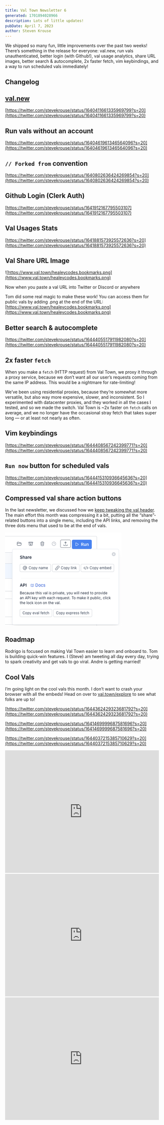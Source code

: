 ```yaml
---
title: Val Town Newsletter 6
generated: 1701894028966
description: Lots of little updates!
pubDate: April 7, 2023
author: Steven Krouse
---
```


We shipped so many fun, little improvements over the past two weeks! There’s something in the release for everyone: val.new, run vals unauthenticated, better login (with Github!), val usage analytics, share URL images, better search & autocomplete, 2x faster fetch, vim keybindings, and a way to run scheduled vals immediately!

## Changelog

## [val.new](https://val.new)

[https://twitter.com/stevekrouse/status/1640411661335969799?s=20](https://twitter.com/stevekrouse/status/1640411661335969799?s=20)

## Run vals without an account

[https://twitter.com/stevekrouse/status/1640461961346564096?s=20](https://twitter.com/stevekrouse/status/1640461961346564096?s=20)

## `// Forked from` convention

[https://twitter.com/stevekrouse/status/1640802636424269854?s=20](https://twitter.com/stevekrouse/status/1640802636424269854?s=20)

## Github Login (Clerk Auth)

[https://twitter.com/stevekrouse/status/1641912167795503107](https://twitter.com/stevekrouse/status/1641912167795503107)

## Val Usages Stats

[https://twitter.com/stevekrouse/status/1641881573925572636?s=20](https://twitter.com/stevekrouse/status/1641881573925572636?s=20)

## Val Share URL Image

![https://www.val.town/healeycodes.bookmarks.png](https://www.val.town/healeycodes.bookmarks.png)

Now when you paste a val URL into Twitter or Discord or anywhere

Tom did some real magic to make these work! You can access them for public vals by adding .png at the end of the URL: [https://www.val.town/healeycodes.bookmarks.png](https://www.val.town/healeycodes.bookmarks.png)

## Better search & autocomplete

[https://twitter.com/stevekrouse/status/1644405517911982080?s=20](https://twitter.com/stevekrouse/status/1644405517911982080?s=20)

## 2x faster `fetch`

When you make a `fetch` (HTTP request) from Val Town, we proxy it through a proxy service, because we don’t want all our user’s requests coming from the same IP address. This would be a nightmare for rate-limiting!

We’ve been using residential proxies, because they’re somewhat more versatile, but also way more expensive, slower, and inconsistent. So I experimented with datacenter proxies, and they worked in all the cases I tested, and so we made the switch. Val Town is ~2x faster on `fetch` calls on average, and we no longer have the occasional stray fetch that takes super long — or at least not nearly as often.

## Vim keybindings

[https://twitter.com/stevekrouse/status/1644408567242399771?s=20](https://twitter.com/stevekrouse/status/1644408567242399771?s=20)

## `Run now` button for scheduled vals

[https://twitter.com/stevekrouse/status/1644415310936645636?s=20](https://twitter.com/stevekrouse/status/1644415310936645636?s=20)

## Compressed val share action buttons

In the last newsletter, we discussed how we [keep tweaking the val header](https://blog.val.town/blog/val-town-newsletter-5#29cca168a9f343c59fc948f9d4f37887). The main effort this month was compressing it a bit, putting all the “share”-related buttons into a single menu, including the API links, and removing the three dots menu that used to be at the end of vals.

![CleanShot 2023-04-07 at 14.57.24.png](./val-town-newsletter-6/cleanshot_2023-04-07_at_145724.png)

## Roadmap

Rodrigo is focused on making Val Town easier to learn and onboard to. Tom is building quick-win features. I (Steve) am tweeting all day every day, trying to spark creativity and get vals to go viral. Andre is getting married!

## Cool Vals

I’m going light on the cool vals this month. I don’t want to crash your browser with all the embeds! Head on over to [val.town/explore](http://val.town/explore) to see what folks are up to!

[https://twitter.com/stevekrouse/status/1644362429323681792?s=20](https://twitter.com/stevekrouse/status/1644362429323681792?s=20)

[https://twitter.com/stevekrouse/status/1641469999687581696?s=20](https://twitter.com/stevekrouse/status/1641469999687581696?s=20)

[https://twitter.com/stevekrouse/status/1644037215385710629?s=20](https://twitter.com/stevekrouse/status/1644037215385710629?s=20)

<div class="not-content">
  <iframe src="https://www.val.town/embed/@stevekrouse.easyAQIExample" width="100%" frameborder="no" style="height: 400px;">
    &#x20;
  </iframe>
</div>

<div class="not-content">
  <iframe src="https://www.val.town/embed/@healeycodes.todos" width="100%" frameborder="no" style="height: 400px;">
    &#x20;
  </iframe>
</div>

<div class="not-content">
  <iframe src="https://www.val.town/embed/@maxdrake.chatGPT" width="100%" frameborder="no" style="height: 400px;">
    &#x20;
  </iframe>
</div>
